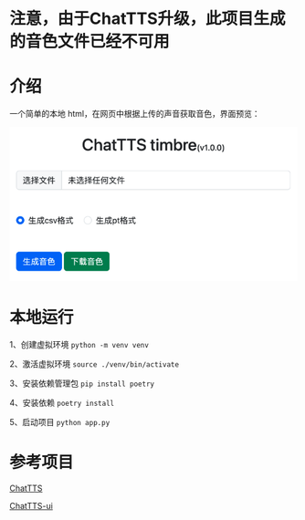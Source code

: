 # 注意，由于ChatTTS升级，此项目生成的音色文件已经不可用

# 介绍

一个简单的本地 html，在网页中根据上传的声音获取音色，界面预览：

![](./static/assets/20240627.png)

# 本地运行

1、创建虚拟环境 `python -m venv venv`

2、激活虚拟环境 `source ./venv/bin/activate`

3、安装依赖管理包 `pip install poetry`

4、安装依赖 `poetry install`

5、启动项目 `python app.py`

# 参考项目

[ChatTTS](https://github.com/2noise/chattts)

[ChatTTS-ui](https://github.com/jianchang512/ChatTTS-ui)
